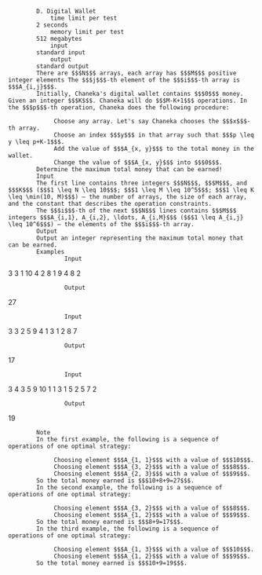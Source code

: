 			D. Digital Wallet
				time limit per test
			2 seconds
				memory limit per test
			512 megabytes
				input
			standard input
				output
			standard output
			There are $$$N$$$ arrays, each array has $$$M$$$ positive integer elements The $$$j$$$-th element of the $$$i$$$-th array is $$$A_{i,j}$$$.
			Initially, Chaneka's digital wallet contains $$$0$$$ money. Given an integer $$$K$$$. Chaneka will do $$$M-K+1$$$ operations. In the $$$p$$$-th operation, Chaneka does the following procedure: 
			 
				 Choose any array. Let's say Chaneka chooses the $$$x$$$-th array. 
				 Choose an index $$$y$$$ in that array such that $$$p \leq y \leq p+K-1$$$. 
				 Add the value of $$$A_{x, y}$$$ to the total money in the wallet. 
				 Change the value of $$$A_{x, y}$$$ into $$$0$$$. 
			Determine the maximum total money that can be earned!
			Input
			The first line contains three integers $$$N$$$, $$$M$$$, and $$$K$$$ ($$$1 \leq N \leq 10$$$; $$$1 \leq M \leq 10^5$$$; $$$1 \leq K \leq \min(10, M)$$$) — the number of arrays, the size of each array, and the constant that describes the operation constraints.
			The $$$i$$$-th of the next $$$N$$$ lines contains $$$M$$$ integers $$$A_{i,1}, A_{i,2}, \ldots, A_{i,M}$$$ ($$$1 \leq A_{i,j} \leq 10^6$$$) — the elements of the $$$i$$$-th array.
			Output
			Output an integer representing the maximum total money that can be earned.
			Examples
					Input
					
3 3 1
10 4 2
8 1 9
4 8 2

					Output
					
27

					Input
					
3 3 2
5 9 4
1 3 1
2 8 7

					Output
					
17

					Input
					
3 4 3
5 9 10 1
1 3 1 5
2 5 7 2

					Output
					
19

			Note
			In the first example, the following is a sequence of operations of one optimal strategy:
			 
				 Choosing element $$$A_{1, 1}$$$ with a value of $$$10$$$. 
				 Choosing element $$$A_{3, 2}$$$ with a value of $$$8$$$. 
				 Choosing element $$$A_{2, 3}$$$ with a value of $$$9$$$. 
			So the total money earned is $$$10+8+9=27$$$.
			In the second example, the following is a sequence of operations of one optimal strategy:
			 
				 Choosing element $$$A_{3, 2}$$$ with a value of $$$8$$$. 
				 Choosing element $$$A_{1, 2}$$$ with a value of $$$9$$$. 
			So the total money earned is $$$8+9=17$$$.
			In the third example, the following is a sequence of operations of one optimal strategy:
			 
				 Choosing element $$$A_{1, 3}$$$ with a value of $$$10$$$. 
				 Choosing element $$$A_{1, 2}$$$ with a value of $$$9$$$. 
			So the total money earned is $$$10+9=19$$$.
